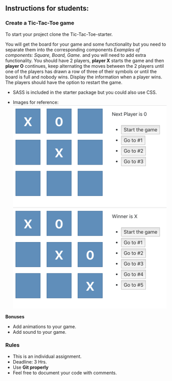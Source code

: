## Instructions for students:

### Create a Tic-Tac-Toe game

To start your project clone the Tic-Tac-Toe-starter.

You will get the board for your game and some functionality but you need to separate them into the corresponding components _Examples of components: Square, Board, Game._ and you will need to add extra functionality.
You should have 2 players, **player X** starts the game and then **player O** continues, keep alternating the moves between the 2 players until one of the players has drawn a row of three of their symbols or until the board is full and nobody wins. Display the information when a player wins. The players should have the option to restart the game.

-   SASS is included in the starter package but you could also use CSS.

-   Images for reference:
    ![mock-up1](mock-up1.png)
    ![mock-up2](mock-up2.png)

**Bonuses**

-   Add animations to your game.
-   Add sound to your game.

### Rules

-   This is an individual assignment.
-   Deadline: 3 Hrs.
-   Use **Git properly**
-   Feel free to document your code with comments.
